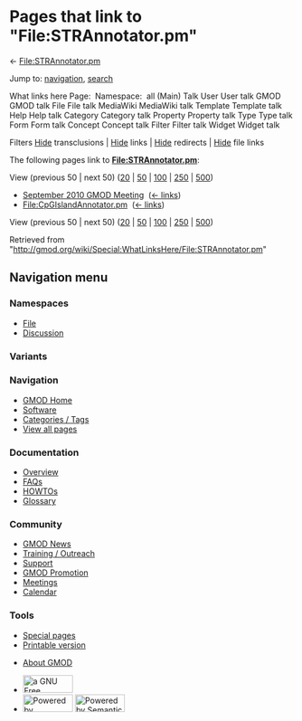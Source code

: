 <div id="mw-page-base" class="noprint">

</div>

<div id="mw-head-base" class="noprint">

</div>

<div id="content" class="mw-body" role="main">

<span id="top"></span>

<div id="mw-js-message" style="display:none;">

</div>



# <span dir="auto">Pages that link to "File:STRAnnotator.pm"</span>

<div id="bodyContent">

<div id="contentSub">

←
[File:STRAnnotator.pm](/wiki/File:STRAnnotator.pm "File:STRAnnotator.pm")

</div>

<div id="jump-to-nav" class="mw-jump">

Jump to: [navigation](#mw-navigation), [search](#p-search)

</div>

<div id="mw-content-text">

What links here Page:  Namespace:  all (Main) Talk User User talk GMOD
GMOD talk File File talk MediaWiki MediaWiki talk Template Template talk
Help Help talk Category Category talk Property Property talk Type Type
talk Form Form talk Concept Concept talk Filter Filter talk Widget
Widget talk

Filters
[Hide](/mediawiki/index.php?title=Special:WhatLinksHere/File:STRAnnotator.pm&hidetrans=1 "Special:WhatLinksHere/File:STRAnnotator.pm")
transclusions \|
[Hide](/mediawiki/index.php?title=Special:WhatLinksHere/File:STRAnnotator.pm&hidelinks=1 "Special:WhatLinksHere/File:STRAnnotator.pm")
links \|
[Hide](/mediawiki/index.php?title=Special:WhatLinksHere/File:STRAnnotator.pm&hideredirs=1 "Special:WhatLinksHere/File:STRAnnotator.pm")
redirects \|
[Hide](/mediawiki/index.php?title=Special:WhatLinksHere/File:STRAnnotator.pm&hideimages=1 "Special:WhatLinksHere/File:STRAnnotator.pm")
file links

The following pages link to
**[File:STRAnnotator.pm](/wiki/File:STRAnnotator.pm "File:STRAnnotator.pm")**:

View (previous 50 \| next 50)
([20](/mediawiki/index.php?title=Special:WhatLinksHere/File:STRAnnotator.pm&limit=20 "Special:WhatLinksHere/File:STRAnnotator.pm")
\|
[50](/mediawiki/index.php?title=Special:WhatLinksHere/File:STRAnnotator.pm&limit=50 "Special:WhatLinksHere/File:STRAnnotator.pm")
\|
[100](/mediawiki/index.php?title=Special:WhatLinksHere/File:STRAnnotator.pm&limit=100 "Special:WhatLinksHere/File:STRAnnotator.pm")
\|
[250](/mediawiki/index.php?title=Special:WhatLinksHere/File:STRAnnotator.pm&limit=250 "Special:WhatLinksHere/File:STRAnnotator.pm")
\|
[500](/mediawiki/index.php?title=Special:WhatLinksHere/File:STRAnnotator.pm&limit=500 "Special:WhatLinksHere/File:STRAnnotator.pm"))

- [September 2010 GMOD
  Meeting](/wiki/September_2010_GMOD_Meeting "September 2010 GMOD Meeting")
  ‎ <span class="mw-whatlinkshere-tools">([←
  links](/mediawiki/index.php?title=Special:WhatLinksHere&target=September+2010+GMOD+Meeting "Special:WhatLinksHere"))</span>
- [File:CpGIslandAnnotator.pm](/wiki/File:CpGIslandAnnotator.pm "File:CpGIslandAnnotator.pm")
  ‎ <span class="mw-whatlinkshere-tools">([←
  links](/mediawiki/index.php?title=Special:WhatLinksHere&target=File%3ACpGIslandAnnotator.pm "Special:WhatLinksHere"))</span>

View (previous 50 \| next 50)
([20](/mediawiki/index.php?title=Special:WhatLinksHere/File:STRAnnotator.pm&limit=20 "Special:WhatLinksHere/File:STRAnnotator.pm")
\|
[50](/mediawiki/index.php?title=Special:WhatLinksHere/File:STRAnnotator.pm&limit=50 "Special:WhatLinksHere/File:STRAnnotator.pm")
\|
[100](/mediawiki/index.php?title=Special:WhatLinksHere/File:STRAnnotator.pm&limit=100 "Special:WhatLinksHere/File:STRAnnotator.pm")
\|
[250](/mediawiki/index.php?title=Special:WhatLinksHere/File:STRAnnotator.pm&limit=250 "Special:WhatLinksHere/File:STRAnnotator.pm")
\|
[500](/mediawiki/index.php?title=Special:WhatLinksHere/File:STRAnnotator.pm&limit=500 "Special:WhatLinksHere/File:STRAnnotator.pm"))

</div>

<div class="printfooter">

Retrieved from
"<http://gmod.org/wiki/Special:WhatLinksHere/File:STRAnnotator.pm>"

</div>

<div id="catlinks" class="catlinks catlinks-allhidden">

</div>

<div class="visualClear">

</div>

</div>

</div>

<div id="mw-navigation">

## Navigation menu

<div id="mw-head">



<div id="left-navigation">

<div id="p-namespaces" class="vectorTabs" role="navigation"
aria-labelledby="p-namespaces-label">

### Namespaces

- <span id="ca-nstab-image"><a href="/wiki/File:STRAnnotator.pm" accesskey="c"
  title="View the file page [c]">File</a></span>
- <span id="ca-talk"><a
  href="/mediawiki/index.php?title=File_talk:STRAnnotator.pm&amp;action=edit&amp;redlink=1"
  accesskey="t"
  title="Discussion about the content page [t]">Discussion</a></span>

</div>

<div id="p-variants" class="vectorMenu emptyPortlet" role="navigation"
aria-labelledby="p-variants-label">

### 

### Variants[](#)

<div class="menu">

</div>

</div>

</div>

<div id="right-navigation">





</div>



</div>

</div>

</div>

<div id="mw-panel">

<div id="p-logo" role="banner">

<a href="/wiki/Main_Page"
style="background-image: url(http://gmod.org/images/GMOD-cogs.png);"
title="Visit the main page"></a>

</div>

<div id="p-Navigation" class="portal" role="navigation"
aria-labelledby="p-Navigation-label">

### Navigation

<div class="body">

- <span id="n-GMOD-Home">[GMOD Home](/wiki/Main_Page)</span>
- <span id="n-Software">[Software](/wiki/GMOD_Components)</span>
- <span id="n-Categories-.2F-Tags">[Categories /
  Tags](/wiki/Categories)</span>
- <span id="n-View-all-pages">[View all
  pages](/wiki/Special:AllPages)</span>

</div>

</div>

<div id="p-Documentation" class="portal" role="navigation"
aria-labelledby="p-Documentation-label">

### Documentation

<div class="body">

- <span id="n-Overview">[Overview](/wiki/Overview)</span>
- <span id="n-FAQs">[FAQs](/wiki/Category:FAQ)</span>
- <span id="n-HOWTOs">[HOWTOs](/wiki/Category:HOWTO)</span>
- <span id="n-Glossary">[Glossary](/wiki/Glossary)</span>

</div>

</div>

<div id="p-Community" class="portal" role="navigation"
aria-labelledby="p-Community-label">

### Community

<div class="body">

- <span id="n-GMOD-News">[GMOD News](/wiki/GMOD_News)</span>
- <span id="n-Training-.2F-Outreach">[Training /
  Outreach](/wiki/Training_and_Outreach)</span>
- <span id="n-Support">[Support](/wiki/Support)</span>
- <span id="n-GMOD-Promotion">[GMOD
  Promotion](/wiki/GMOD_Promotion)</span>
- <span id="n-Meetings">[Meetings](/wiki/Meetings)</span>
- <span id="n-Calendar">[Calendar](/wiki/Calendar)</span>

</div>

</div>

<div id="p-tb" class="portal" role="navigation"
aria-labelledby="p-tb-label">

### Tools

<div class="body">

- <span id="t-specialpages"><a href="/wiki/Special:SpecialPages" accesskey="q"
  title="A list of all special pages [q]">Special pages</a></span>
- <span id="t-print"><a
  href="/mediawiki/index.php?title=Special:WhatLinksHere/File:STRAnnotator.pm&amp;printable=yes"
  rel="alternate" accesskey="p"
  title="Printable version of this page [p]">Printable version</a></span>

</div>

</div>

</div>

</div>

<div id="footer" role="contentinfo">

- <span id="footer-places-about">[About
  GMOD](/wiki/GMOD:About "GMOD:About")</span>

<!-- -->

- <span id="footer-copyrightico">[<img src="http://www.gnu.org/graphics/gfdl-logo-small.png" width="88"
  height="31" alt="a GNU Free Documentation License" />](http://www.gnu.org/licenses/fdl-1.3.html)</span>
- <span id="footer-poweredbyico">[<img src="/mediawiki/skins/common/images/poweredby_mediawiki_88x31.png"
  width="88" height="31" alt="Powered by MediaWiki" />](//www.mediawiki.org/)
  [<img
  src="/mediawiki/extensions/SemanticMediaWiki/includes/../resources/images/smw_button.png"
  width="88" height="31" alt="Powered by Semantic MediaWiki" />](https://www.semantic-mediawiki.org/wiki/Semantic_MediaWiki)</span>

<div style="clear:both">

</div>

</div>
